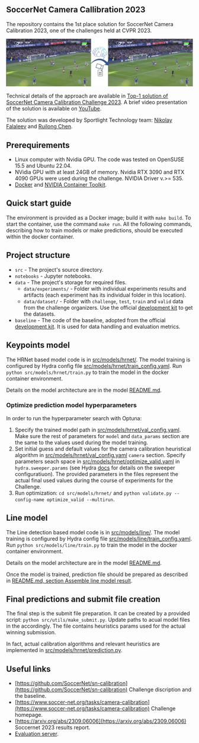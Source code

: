 ## SoccerNet Camera Callibration 2023

The repository contains the 1st place solution for SoccerNet Camera Calibration 2023, one of the challenges held at CVPR 2023.

![An image and predictions visualization overlayed](readme_img/image_and_predictions.jpg)

Technical details of the approach are available in [Top-1 solution of SoccerNet Camera Calibration Challenge 2023](https://nikolasent.github.io/deeplearning/computervision/2023/06/20/SoccerNet-Camera-Calibration-2023.html). A brief video presentation of the solution is available on [YouTube](https://www.youtube.com/watch?v=bP72jfyecrw).

The solution was developed by Sportlight Technology team: [Nikolay Falaleev](https://github.com/NikolasEnt) and [Ruilong Chen](https://github.com/ruilongml).

## Prerequirements

* Linux computer with Nvidia GPU. The code was tested on OpenSUSE 15.5 and Ubuntu 22.04.
* NVidia GPU with at least 24GB of memory. Nvidia RTX 3090 and RTX 4090 GPUs were used during the challenge. NVIDIA Driver v.>= 535.
* [Docker](https://docs.docker.com/engine/install/) and [NVIDIA Container Toolkit](https://docs.nvidia.com/datacenter/cloud-native/container-toolkit/latest/install-guide.html).


## Quick start guide

The environment is provided as a Docker image; build it with `make build`. To start the container, use the command `make run`. All the following commands, describing how to train models or make predictions, should be executed within the docker container.


## Project structure

* `src` - The project's source directory.
* `notebooks` - Jupyter notebooks.
* `data` - The project's storage for required files.
  * `data/experiments/` - Folder with individual experiments results and artifacts (each experiment has its individual folder in this location).
  * `data/dataset/` - Folder with `challenge`, `test`, `train` and `valid` data from the challenge organizers. Use the official [development kit](https://github.com/SoccerNet/sn-calibration) to get the datasets.
* `baseline` - The code of the baseline, adopted from the official [development kit](https://github.com/SoccerNet/sn-calibration). It is used for data handling and evaluation metrics.

## Keypoints model

The HRNet based model code is in [src/models/hrnet/](src/models/hrnet). The model training is configured by Hydra config file [src/models/hrnet/train_config.yaml](src/models/hrnet/train_config.yaml). Run `python src/models/hrnet/train.py` to train the model in the docker container environment.

Details on the model architecture are in the model [README.md](/src/models/hrnet/README.md).

### Optimize prediction model hyperparameters

In order to run the hyperparameter search with Optuna:
1. Specify the trained model path in [src/models/hrnet/val_config.yaml](src/models/hrnet/val_config.yaml). Make sure the rest of parameters for `model` and `data_params` section are the same to the values used during the model training.
2. Set initial guess and default values for the camera calibration heuristical algorithm in [src/models/hrnet/val_config.yaml](src/models/hrnet/val_config.yaml) `camera` section. Specify parameters seach space in [src/models/hrnet/optimize_valid.yaml](src/models/hrnet/optimize_valid.yaml) in `hydra.sweeper.params` (see Hydra [docs](https://hydra.cc/docs/plugins/optuna_sweeper/) for details on the sweeper configuratiuon). The provided parameters in the files represent the actual final used values during the course of experiments for the Challenge.
3. Run optimization: `cd src/models/hrnet/` and `python validate.py --config-name optimize_valid --multirun`.


## Line model

The Line detection based model code is in [src/models/line/](src/models/line). 
The model training is configured by Hydra config file 
[src/models/line/train_config.yaml](src/models/hrnet/train_config.yaml). 
Run `python src/models/line/train.py` to train the model in the docker container environment.

Details on the model architecture are in the model [README.md](/src/models/line/README.md).


Once the model is trained, prediction file should be prepared as described in [README.md, section Assemble line model result](/src/models/line/README.md#assemble-line-model-result).

## Final predictions and submit file creation

The final step is the submit file preparation. It can be created by a provided script: `python src/utils/make_submit.py`.
Update paths to acual model files in the accordingly. The file contains heuristics params used for the actual winning submission.

In fact, actual calibration algorithms and relevant heuristics are implemented in [src/models/hrnet/prediction.py](src/models/hrnet/prediction.py).

## Useful links

* [https://github.com/SoccerNet/sn-calibration](https://github.com/SoccerNet/sn-calibration) Challenge discription and the baseline.
* [https://www.soccer-net.org/tasks/camera-calibration](https://www.soccer-net.org/tasks/camera-calibration) Challenge homepage.
* [https://arxiv.org/abs/2309.06006](https://arxiv.org/abs/2309.06006) Soccernet 2023 results report.
* [Evaluation server](https://eval.ai/web/challenges/challenge-page/1946/overview).